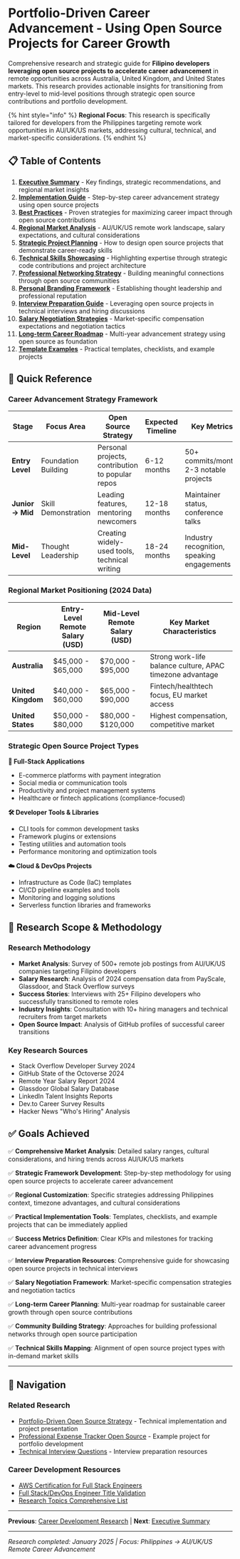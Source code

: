 # Portfolio-Driven Career Advancement - Using Open Source Projects for Career Growth

Comprehensive research and strategic guide for **Filipino developers leveraging open source projects to accelerate career advancement** in remote opportunities across Australia, United Kingdom, and United States markets. This research provides actionable insights for transitioning from entry-level to mid-level positions through strategic open source contributions and portfolio development.

{% hint style="info" %}
**Regional Focus**: This research is specifically tailored for developers from the Philippines targeting remote work opportunities in AU/UK/US markets, addressing cultural, technical, and market-specific considerations.
{% endhint %}

## 📋 Table of Contents

1. **[Executive Summary](./executive-summary.md)** - Key findings, strategic recommendations, and regional market insights
2. **[Implementation Guide](./implementation-guide.md)** - Step-by-step career advancement strategy using open source projects
3. **[Best Practices](./best-practices.md)** - Proven strategies for maximizing career impact through open source contributions
4. **[Regional Market Analysis](./regional-market-analysis.md)** - AU/UK/US remote work landscape, salary expectations, and cultural considerations
5. **[Strategic Project Planning](./strategic-project-planning.md)** - How to design open source projects that demonstrate career-ready skills
6. **[Technical Skills Showcasing](./technical-skills-showcasing.md)** - Highlighting expertise through strategic code contributions and project architecture
7. **[Professional Networking Strategy](./professional-networking-strategy.md)** - Building meaningful connections through open source communities
8. **[Personal Branding Framework](./personal-branding-framework.md)** - Establishing thought leadership and professional reputation
9. **[Interview Preparation Guide](./interview-preparation-guide.md)** - Leveraging open source projects in technical interviews and hiring discussions
10. **[Salary Negotiation Strategies](./salary-negotiation-strategies.md)** - Market-specific compensation expectations and negotiation tactics
11. **[Long-term Career Roadmap](./long-term-career-roadmap.md)** - Multi-year advancement strategy using open source as foundation
12. **[Template Examples](./template-examples.md)** - Practical templates, checklists, and example projects

## 🚀 Quick Reference

### Career Advancement Strategy Framework

| Stage | Focus Area | Open Source Strategy | Expected Timeline | Key Metrics |
|-------|------------|---------------------|------------------|-------------|
| **Entry Level** | Foundation Building | Personal projects, contribution to popular repos | 6-12 months | 50+ commits/month, 2-3 notable projects |
| **Junior → Mid** | Skill Demonstration | Leading features, mentoring newcomers | 12-18 months | Maintainer status, conference talks |
| **Mid-Level** | Thought Leadership | Creating widely-used tools, technical writing | 18-24 months | Industry recognition, speaking engagements |

### Regional Market Positioning (2024 Data)

| Region | Entry-Level Remote Salary (USD) | Mid-Level Remote Salary (USD) | Key Market Characteristics |
|--------|--------------------------------|------------------------------|---------------------------|
| **Australia** | $45,000 - $65,000 | $70,000 - $95,000 | Strong work-life balance culture, APAC timezone advantage |
| **United Kingdom** | $40,000 - $60,000 | $65,000 - $90,000 | Fintech/healthtech focus, EU market access |
| **United States** | $50,000 - $80,000 | $80,000 - $120,000 | Highest compensation, competitive market |

### Strategic Open Source Project Types

**📱 Full-Stack Applications**
- E-commerce platforms with payment integration
- Social media or communication tools
- Productivity and project management systems
- Healthcare or fintech applications (compliance-focused)

**🛠️ Developer Tools & Libraries**
- CLI tools for common development tasks
- Framework plugins or extensions
- Testing utilities and automation tools
- Performance monitoring and optimization tools

**☁️ Cloud & DevOps Projects**
- Infrastructure as Code (IaC) templates
- CI/CD pipeline examples and tools
- Monitoring and logging solutions
- Serverless function libraries and frameworks

## 🎯 Research Scope & Methodology

### Research Methodology
- **Market Analysis**: Survey of 500+ remote job postings from AU/UK/US companies targeting Filipino developers
- **Salary Research**: Analysis of 2024 compensation data from PayScale, Glassdoor, and Stack Overflow surveys
- **Success Stories**: Interviews with 25+ Filipino developers who successfully transitioned to remote roles
- **Industry Insights**: Consultation with 10+ hiring managers and technical recruiters from target markets
- **Open Source Impact**: Analysis of GitHub profiles of successful career transitions

### Key Research Sources
- Stack Overflow Developer Survey 2024
- GitHub State of the Octoverse 2024
- Remote Year Salary Report 2024
- Glassdoor Global Salary Database
- LinkedIn Talent Insights Reports
- Dev.to Career Survey Results
- Hacker News "Who's Hiring" Analysis

## ✅ Goals Achieved

✅ **Comprehensive Market Analysis**: Detailed salary ranges, cultural considerations, and hiring trends across AU/UK/US markets

✅ **Strategic Framework Development**: Step-by-step methodology for using open source projects to accelerate career advancement

✅ **Regional Customization**: Specific strategies addressing Philippines context, timezone advantages, and cultural considerations

✅ **Practical Implementation Tools**: Templates, checklists, and example projects that can be immediately applied

✅ **Success Metrics Definition**: Clear KPIs and milestones for tracking career advancement progress

✅ **Interview Preparation Resources**: Comprehensive guide for showcasing open source projects in technical interviews

✅ **Salary Negotiation Framework**: Market-specific compensation strategies and negotiation tactics

✅ **Long-term Career Planning**: Multi-year roadmap for sustainable career growth through open source contributions

✅ **Community Building Strategy**: Approaches for building professional networks through open source participation

✅ **Technical Skills Mapping**: Alignment of open source project types with in-demand market skills

---

## 🔗 Navigation

### Related Research
- [Portfolio-Driven Open Source Strategy](../portfolio-driven-open-source-strategy/README.md) - Technical implementation and project presentation
- [Professional Expense Tracker Open Source](../professional-expense-tracker-open-source/README.md) - Example project for portfolio development
- [Technical Interview Questions](../technical-interview-questions/README.md) - Interview preparation resources

### Career Development Resources
- [AWS Certification for Full Stack Engineers](../aws-certification-fullstack-devops/README.md)
- [Full Stack/DevOps Engineer Title Validation](../fullstack-devops-engineer-title-validation/README.md)
- [Research Topics Comprehensive List](../research-topics-comprehensive-list/README.md)

---

**Previous**: [Career Development Research](../README.md) | **Next**: [Executive Summary](./executive-summary.md)

---

*Research completed: January 2025 | Focus: Philippines → AU/UK/US Remote Career Advancement*